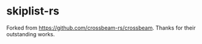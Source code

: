# skiplist-rs

Forked from https://github.com/crossbeam-rs/crossbeam.
Thanks for their outstanding works.
